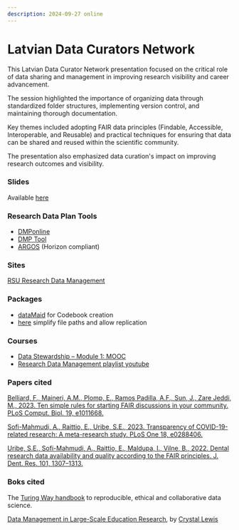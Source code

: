 ```yaml
---
description: 2024-09-27 online
---
```


# Latvian Data Curators Network

This Latvian Data Curator Network presentation focused on the critical role of data sharing and management in improving research visibility and career advancement.

The session highlighted the importance of organizing data through standardized folder structures, implementing version control, and maintaining thorough documentation.

Key themes included adopting FAIR data principles (Findable, Accessible, Interoperable, and Reusable) and practical techniques for ensuring that data can be shared and reused within the scientific community.

The presentation also emphasized data curation's impact on improving research outcomes and visibility.

### Slides

Available [here](https://docs.google.com/presentation/d/13UYzuMSnu5zaVZOZQgV8DOvaHLsQjzyfHRotKo4Wcog/pub?start=false\&loop=false\&delayms=3000)

### Research Data Plan Tools

* [DMPonline](https://dmponline.dcc.ac.uk/)
* [DMP Tool](https://dmptool.org/)
* [ARGOS](https://argos.openaire.eu/home) (Horizon compliant)

### Sites

[RSU Research Data Management](https://www.rsu.lv/en/research/research-data-management)

### Packages

* [dataMaid](https://ekstroem.github.io/dataMaid/reference/makeCodebook.html) for Codebook creation
* [here](https://github.com/jennybc/here\_here) simplify file paths and allow replication

### Courses

* [Data Stewardship – Module 1: MOOC](https://courses.docenhance.eu/course/view.php?id=3)
* [Research Data Management playlist youtube](https://www.youtube.com/playlist?list=PLdJflgFyOpukoqcoDuaCBH2ddRKrYGnjb)

### Papers cited

[Belliard, F., Maineri, A.M., Plomp, E., Ramos Padilla, A.F., Sun, J., Zare Jeddi, M., 2023. Ten simple rules for starting FAIR discussions in your community. PLoS Comput. Biol. 19, e1011668.](https://journals.plos.org/ploscompbiol/article?id=10.1371/journal.pcbi.1011668)

[Sofi-Mahmudi, A., Raittio, E., Uribe, S.E., 2023. Transparency of COVID-19-related research: A meta-research study. PLoS One 18, e0288406.](https://journals.plos.org/plosone/article?id=10.1371/journal.pone.0288406)

[Uribe, S.E., Sofi-Mahmudi, A., Raittio, E., Maldupa, I., Vilne, B., 2022. Dental research data availability and quality according to the FAIR principles. J. Dent. Res. 101, 1307–1313.](https://journals.sagepub.com/doi/10.1177/00220345221101321)

### Boks cited

The [Turing Way handbook](https://book.the-turing-way.org/) to reproducible, ethical and collaborative data science.

[Data Management in Large-Scale Education Research](https://cghlewis.com/projects/book/), by [Crystal Lewis](https://www.routledge.com/search?author=Crystal%20Lewis)











